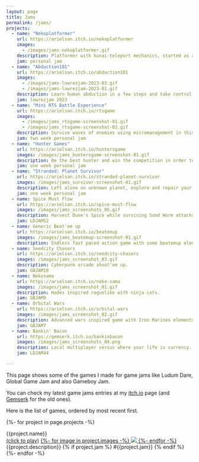 ```yaml
---
layout: page
title: Jams
permalink: /jams/
projects:
  - name: "Nekoplatformer"
    url: https://arielsan.itch.io/nekoplatformer
    images: 
      - /images/jams-nekoplatformer.gif
    description: Platformer with kunai-teleport mechanics, started as a gameboy jam idea.
    jam: personal jam
  - name: "Abduction101"
    url: https://arielsan.itch.io/abduction101
    images: 
      - /images/jams-lowrezjam-2023-03.gif
      - /images/jams-lowrezjam-2023-01.gif
    description: Learn human abduction in a few steps and take control of the planet. 
    jam: lowrezjam 2023
  - name: "Mini RTS Battle Experience"
    url: https://arielsan.itch.io/rtsgame
    images: 
      - /images/jams_rtsgame-screenshot-01.gif
      - /images/jams_rtsgame-screenshot-02.gif
    description: Survive waves of enemies using micromanagement in this minimalist RTS experience. 
    jam: two week personal jam
  - name: "Hunter Games"
    url: https://arielsan.itch.io/huntersgame
    images: /images/jams_huntersgame-screenshot-01.gif
    description: Be the best hunter and win the competition in order to save your tribe. 
    jam: one week personal jam
  - name: "Stranded: Planet Survivor"
    url: https://arielsan.itch.io/stranded-planet-survivor
    images: /images/jams_survivor-screenshot-01.gif
    description: Left alone on unknown planet, explore and repair your ship to return home.
    jam: one week personal jam
  - name: Spice Must Flow
    url: https://arielsan.itch.io/spice-must-flow
    images: /images/jams_screenshots_05.gif
    description: Harvest Dune's Spice while surviving Sand Worm attacks.
    jam: LDJAM52
  - name: Generic Beat'em up
    url: https://arielsan.itch.io/beatemup
    images: /images/jams_beatemup-screenshot-01.gif
    description: Endless fast paced action game with some beatemup elements. 
  - name: Seedcity Chasers
    url: https://arielsan.itch.io/seedcity-chasers
    images: /images/jams_screenshot_03.gif
    description: Cyberpunk arcade shoot'em up.
    jam: GBJAM10
  - name: Nekosama
    url: https://arielsan.itch.io/neko-sama
    images: /images/jams_screenshot_01.gif
    description: Hades inspired roguelike with ninja cats.
    jam: GBJAM9
  - name: Orbital Wars
    url: https://arielsan.itch.io/orbital-wars
    images: /images/jams_screenshot_02.gif
    description: Advanced wars inspired game with Iron Marines elements as tribute.
    jam: GBJAM7
  - name: Bankin' Bacon
    url: https://gemserk.itch.io/bankinbacon
    images: /images/jams_screenshots_04.png
    description: Local multiplayer versus where your life is currency. Collect coins to survive while attacking coins to win. 
    jam: LDJAM44

---
```


This page shows some of the games I made for game jams like Ludum Dare, Global Game Jam and also Gameboy Jam.

You can check my latest game jams entries at my <a href="{{site.itchio_url}}">itch.io</a> page (and <a href="https://blog.gemserk.com/games/">Gemserk</a> for the old ones).

Here is the list of games, ordered by most recent first.

<p>

{%- for project in page.projects -%}
<div class="project">
    <div class="title">{{project.name}}</div>
    <a href="{{project.url}}">(click to play)</a>
    <a href="{{project.url}}">
      <span>
      {%- for image in project.images -%}
        <img src="{{image}}" />
      {%- endfor -%}
      </span>
    </a>
    <span>{{project.description}} {% if project.jam %} #{{project.jam}} {% endif %}</span>
</div>
{%- endfor -%}

</p>